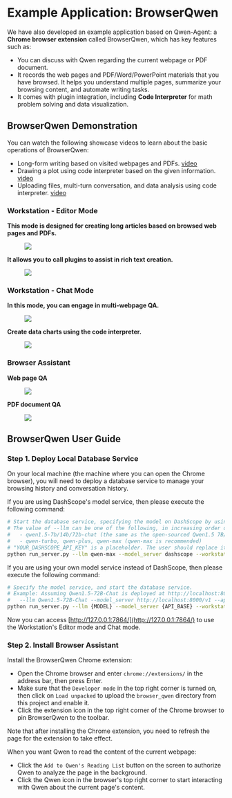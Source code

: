 # Example Application: BrowserQwen

We have also developed an example application based on Qwen-Agent: a **Chrome browser extension** called BrowserQwen,
which has key features such as:

- You can discuss with Qwen regarding the current webpage or PDF document.
- It records the web pages and PDF/Word/PowerPoint materials that you have browsed. It helps you understand multiple
  pages, summarize your browsing content, and automate writing tasks.
- It comes with plugin integration, including **Code Interpreter** for math problem solving and data visualization.

## BrowserQwen Demonstration

You can watch the following showcase videos to learn about the basic operations of BrowserQwen:

- Long-form writing based on visited webpages and
  PDFs. [video](https://qianwen-res.oss-cn-beijing.aliyuncs.com/assets/qwen_agent/showcase_write_article_based_on_webpages_and_pdfs.mp4)
- Drawing a plot using code interpreter based on the given
  information. [video](https://qianwen-res.oss-cn-beijing.aliyuncs.com/assets/qwen_agent/showcase_chat_with_docs_and_code_interpreter.mp4)
- Uploading files, multi-turn conversation, and data analysis using code
  interpreter. [video](https://qianwen-res.oss-cn-beijing.aliyuncs.com/assets/qwen_agent/showcase_code_interpreter_multi_turn_chat.mp4)

### Workstation - Editor Mode

**This mode is designed for creating long articles based on browsed web pages and PDFs.**

<figure>
    <img src="assets/screenshot-writing.png">
</figure>

**It allows you to call plugins to assist in rich text creation.**

<figure>
    <img src="assets/screenshot-editor-movie.png">
</figure>

### Workstation - Chat Mode

**In this mode, you can engage in multi-webpage QA.**

<figure >
    <img src="assets/screenshot-multi-web-qa.png">
</figure>

**Create data charts using the code interpreter.**

<figure>
    <img src="assets/screenshot-ci.png">
</figure>

### Browser Assistant

**Web page QA**

<figure>
    <img src="assets/screenshot-web-qa.png">
</figure>

**PDF document QA**

<figure>
    <img src="assets/screenshot-pdf-qa.png">
</figure>

## BrowserQwen User Guide

### Step 1. Deploy Local Database Service

On your local machine (the machine where you can open the Chrome browser), you will need to deploy a database service to
manage your browsing history and conversation history.

If you are using DashScope's model service, then please execute the following command:

```bash
# Start the database service, specifying the model on DashScope by using the --llm flag.
# The value of --llm can be one of the following, in increasing order of resource consumption:
#   - qwen1.5-7b/14b/72b-chat (the same as the open-sourced Qwen1.5 7B/14B/72B Chat model)
#   - qwen-turbo, qwen-plus, qwen-max (qwen-max is recommended)
# "YOUR_DASHSCOPE_API_KEY" is a placeholder. The user should replace it with their actual key.
python run_server.py --llm qwen-max --model_server dashscope --workstation_port 7864 --api_key YOUR_DASHSCOPE_API_KEY
```

If you are using your own model service instead of DashScope, then please execute the following command:

```bash
# Specify the model service, and start the database service.
# Example: Assuming Qwen1.5-72B-Chat is deployed at http://localhost:8000/v1 using vLLM, you can specify the model service as:
#   --llm Qwen1.5-72B-Chat --model_server http://localhost:8000/v1 --api_key EMPTY
python run_server.py --llm {MODEL} --model_server {API_BASE} --workstation_port 7864 --api_key {API_KEY}
```

Now you can access [http://127.0.0.1:7864/](http://127.0.0.1:7864/) to use the Workstation's Editor mode and Chat mode.

### Step 2. Install Browser Assistant

Install the BrowserQwen Chrome extension:

- Open the Chrome browser and enter `chrome://extensions/` in the address bar, then press Enter.
- Make sure that the `Developer mode` in the top right corner is turned on, then click on `Load unpacked` to upload
  the `browser_qwen` directory from this project and enable it.
- Click the extension icon in the top right corner of the Chrome browser to pin BrowserQwen to the toolbar.

Note that after installing the Chrome extension, you need to refresh the page for the extension to take effect.

When you want Qwen to read the content of the current webpage:

- Click the `Add to Qwen's Reading List` button on the screen to authorize Qwen to analyze the page in the background.
- Click the Qwen icon in the browser's top right corner to start interacting with Qwen about the current page's content.
